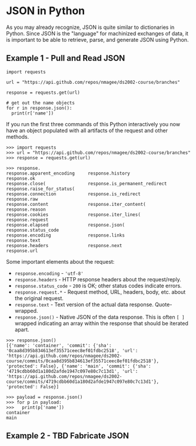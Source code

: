 # JSON in Python

As you may already recognize, JSON is quite similar to dictionaries in Python. 
Since JSON is the "language" for machinized exchanges of data, it is important
to be able to retrieve, parse, and generate JSON using Python.

## Example 1 - Pull and Read JSON

```
import requests

url = "https://api.github.com/repos/nmagee/ds2002-course/branches"

response = requests.get(url)

# get out the name objects
for r in response.json():
  print(r['name'])
```

If you run the first three commands of this Python interactively you now have an object populated with all artifacts of the request and other methods.

```
>>> import requests
>>> url = "https://api.github.com/repos/nmagee/ds2002-course/branches"
>>> response = requests.get(url)

>>> response.
response.apparent_encoding     response.history               response.ok                   
response.close(                response.is_permanent_redirect response.raise_for_status(    
response.connection            response.is_redirect           response.raw                  
response.content               response.iter_content(         response.reason               
response.cookies               response.iter_lines(           response.request              
response.elapsed               response.json(                 response.status_code          
response.encoding              response.links                 response.text                 
response.headers               response.next                  response.url
``` 

Some important elements about the request:

- `response.encoding` - `'utf-8'`
- `response.headers` - HTTP response headers about the request/reply.
- `response.status_code` - `200` is OK; other status codes indicate errors.
- `response.request.*` - Request method, URL, headers, body, etc. about the original request.
- `response.text` - Text version of the actual data response. Quote-wrapped.
- `response.json()` - Native JSON of the data response. This is often `[ ]` wrapped indicating an array within the response that should be iterated apart.

```
>>> response.json()
[{'name': 'container', 'commit': {'sha': '0caa8d395b834613ef35571ceec8ef01fdbc2518', 'url': 'https://api.github.com/repos/nmagee/ds2002-course/commits/0caa8d395b834613ef35571ceec8ef01fdbc2518'}, 'protected': False}, {'name': 'main', 'commit': {'sha': '4719cdbb60d1a180d2afde1947c097e80c7c13d1', 'url': 'https://api.github.com/repos/nmagee/ds2002-course/commits/4719cdbb60d1a180d2afde1947c097e80c7c13d1'}, 'protected': False}]

>>> payload = response.json()
>>> for p in payload:
>>>   print(p['name'])
container
main
```

## Example 2 - TBD Fabricate JSON
